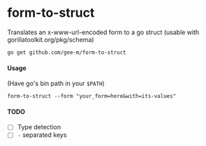 # form-to-struct
Translates an x-www-url-encoded form to a go struct (usable with gorillatoolkit.org/pkg/schema)

`go get github.com/gee-m/form-to-struct`

#### Usage

(Have go's bin path in your `$PATH`)

`form-to-struct --form "your_form=here&with=its-values"`

#### TODO

-[ ] Type detection
-[ ] `-` separated keys